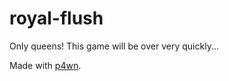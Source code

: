 # royal-flush
Only queens! This game will be over very quickly...

Made with [p4wn](http://p4wn.sourceforge.net/).

